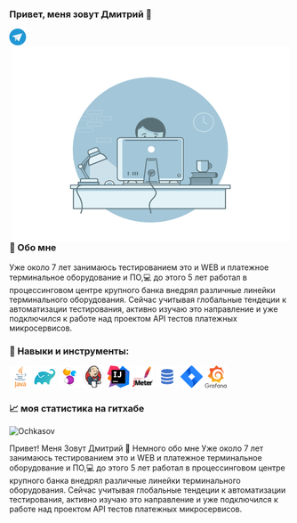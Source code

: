 ### Привет, меня зовут Дмитрий 👋

<a href="https://t.me/duovoid">
  <img alt="Telegram" width="30px" src="media/telegram.png" />
</a>



<br />

<img align="right" alt="GIF" src="media/code1.gif?raw=true" width="500" height="350" />

### 🧐 Обо мне
Уже около 7 лет занимаюсь тестированием это и WEB и платежное терминальное оборудование и ПО,💻
до этого 5 лет работал в процессинговом центре крупного банка внедрял различные линейки терминального оборудования.
Сейчас учитывая глобальные тендеции к автоматизации тестирования, активно изучаю это направление и уже подключился к работе над проектом API тестов платежных микросервисов.



### 🔨 Навыки и инструменты:

<code><img height="40" src="media/java.png"></code>
<code><img height="40" src="media/gradle.png"></code>
<code><img height="40" src="media/selenide.png"></code>
<code><img height="40" src="media/jenkins.png"></code>
<code><img height="40" src="media/intellij-idea.png"></code>
<code><img height="40" src="media/jmeter.png"></code>
<code><img height="40" src="media/sql.png"></code>
<code><img height="40" src="media/jira.webp"></code>
<code><img height="40" src="media/Grafana_logo.svg.png"></code>

### 📈 моя статистика на гитхабе

<p > <img src="https://github-readme-stats.vercel.app/api?username=OchkasovD&show_icons=true&theme=transparent&rank_icon=percentile" alt="Ochkasov" />


<!--
**Kostoson/kostoson** is a ✨ _special_ ✨ repository because its `README.md` (this file) appears on your GitHub profile.

Here are some ideas to get you started:

- 🔭 I’m currently working on ...
- 🌱 I’m currently learning ...
- 👯 I’m looking to collaborate on ...
- 🤔 I’m looking for help with ...
- 💬 Ask me about ...
- 📫 How to reach me: ...
- 😄 Pronouns: ...
- ⚡ Fun fact: ...
-->



Привет! Меня Зовут Дмитрий
👋  Немного обо мне
Уже около 7 лет занимаюсь тестированием это и WEB и платежное терминальное оборудование и ПО,💻
до этого 5 лет работал в процессинговом центре крупного банка внедрял различные линейки терминального оборудования.
Сейчас учитывая глобальные тендеции к автоматизации тестирования, активно изучаю это направление и уже подключился к работе над проектом API тестов платежных микросервисов.

